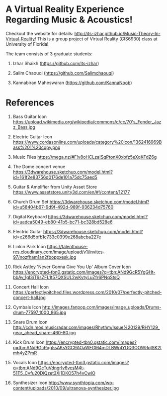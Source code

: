 # A Virtual Reality Experience Regarding Music & Acoustics!
Checkout the website for details: http://its-izhar.github.io/Music-Theory-In-Virtual-Reality/
This is a group project of Virtual Reality (CIS6930) class at University of Florida!

The team consists of 3 graduate students:

1. Izhar Shaikh (https://github.com/its-izhar)

2. Salim Chaouqi (https://github.com/Salimchaouqi)

3. Kannabiran Maheswaran (https://github.com/KannaNoob)


# References  
1. Bass Guitar Icon https://upload.wikimedia.org/wikipedia/commons/c/cc/70's_Fender_Jazz_Bass.jpg  

2. Electric Guitar Icon https://www.cordasonline.com/uploads/category%20icon/1362416969Bass%201%20copy.png  

3. Music Files https://mega.nz/#F!v8oHCLza!SqPtonX0xbfz5eXqKFdZ6g  

4. The Dome concert venue https://3dwarehouse.sketchup.com/model.html?id=161f2e83756d0176de101a75dc75aed5  

5. Guitar & Amplifier from Unity Asset Store https://www.assetstore.unity3d.com/en/#!/content/12177  

6. Church Drum Set https://3dwarehouse.sketchup.com/model.html?id=u58404b67-9d9f-492d-989f-936234d75760  

7. Digital Keyboard https://3dwarehouse.sketchup.com/model.html?id=uadca5049-eb80-41b5-bc71-bc328bd528e6  

8. Electric Guitar https://3dwarehouse.sketchup.com/model.html?id=e266d5bfb1c733c0399e268abcba227e  

9. Linkin Park Icon https://talenthouse-res.cloudinary.com/image/upload/v1/invites-97/nozfham1an2fboppxesk.jpg  

10. Rick Astley 'Never Gonna Give You Up' Album Cover Icon https://encrypted-tbn0.gstatic.com/images?q=tbn:ANd9GcR5YgGHt-bbAv_1gI3iT6sZFL1t57QXSUL2wKvtyLuZfr6PNqStsQ  

11. Concert Hall Icon https://perfectlypitched.files.wordpress.com/2010/07/perfectly-pitched-concert-hall.jpg  

12. Cymbals Icon http://images.fanpop.com/images/image_uploads/Drums-drum-77597_1000_865.jpg  

13. Snare Drum Icon http://cdn.mos.musicradar.com/images/Rhythm/Issue%20129/RHY129_gear_ahead_snare-460-80.jpg  

14. Kick Drum Icon https://encrypted-tbn0.gstatic.com/images?q=tbn:ANd9GcRqg5sAKsYGC9AOaWFGl64mDLBWptYDQ3OOWRqISK2tmh4yZPmR  

15. Vocals Icon https://encrypted-tbn3.gstatic.com/images?q=tbn:ANd9GcTuVdngrIv6vcsM4t-51T5_Cvfu20DiQzet3Xj1DKO57h4vCwlO  

16. Synthesizer Icon http://www.synthtopia.com/wp-content/uploads/2010/09/ultranova-synthesizer.jpg

